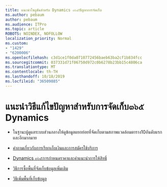 ```yaml
---
title: แนะนำโซลูชันสำหรับ Dynamics ๓๖๕ปัญหาการจัดเก็บ
ms.author: pebaum
author: pebaum
ms.audience: ITPro
ms.topic: article
ROBOTS: NOINDEX, NOFOLLOW
localization_priority: Normal
ms.custom:
- "1429"
- "6200006"
ms.openlocfilehash: c3d1ce1f0da0710772456baeb63ba2cf1b834fcc
ms.sourcegitcommit: 037331d71f06750d972c0b6278b23bb15c4806ca
ms.translationtype: MT
ms.contentlocale: th-TH
ms.lasthandoff: 10/18/2019
ms.locfileid: "36509885"
---
```

# <a name="recommend-solutions-for-dynamics-365-storage-issues"></a>แนะนำวิธีแก้ไขปัญหาสำหรับการจัดเก็บ๓๖๕ Dynamics

* ในฐานะผู้ดูแลระบบส่วนกลางให้ดูข้อมูลแยกย่อยที่จัดเก็บตามสภาพแวดล้อมตาราง10อันดับแรกและอีกมากมาย

* [คำถามเกี่ยวกับการเรียกเก็บเงินและการสมัครใช้บริการ](https://docs.microsoft.com/dynamics365/customer-engagement/admin/contact-information-microsoft-dynamics-365-online-billing-support)

* [Dynamics ๓๖๕การกำหนดราคาและคำแนะนำการให้สิทธิ์](https://dynamics.microsoft.com/pricing/)

* [วิธีการซื้อพื้นที่จัดเก็บข้อมูลเพิ่มเติม](https://docs.microsoft.com/dynamics365/customer-engagement/admin/manage-storage#add-storage-to-dynamics-365-online)

* [วิธีเพิ่มพื้นที่เก็บข้อมูล](https://docs.microsoft.com/dynamics365/customer-engagement/admin/free-storage-space)
